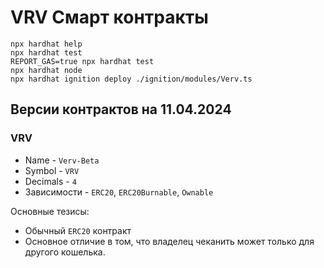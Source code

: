 # VRV Смарт контракты


```shell
npx hardhat help
npx hardhat test
REPORT_GAS=true npx hardhat test
npx hardhat node
npx hardhat ignition deploy ./ignition/modules/Verv.ts
```

## Версии контрактов на 11.04.2024

### VRV

- Name - `Verv-Beta`
- Symbol - `VRV`
- Decimals - `4`
- Зависимости - `ERC20`, `ERC20Burnable`, `Ownable`

Основные тезисы:
- Обычный `ERC20` контракт
- Основное отличие в том, что владелец чеканить может только для другого кошелька. 

